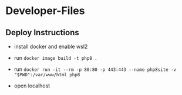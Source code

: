 # Developer-Files

## Deploy Instructions

- install docker and enable wsl2

- run `docker image build -t php8 .`

- run `docker run -it --rm -p 80:80 -p 443:443 --name php8site -v "$PWD":/var/www/html php8`

- open localhost